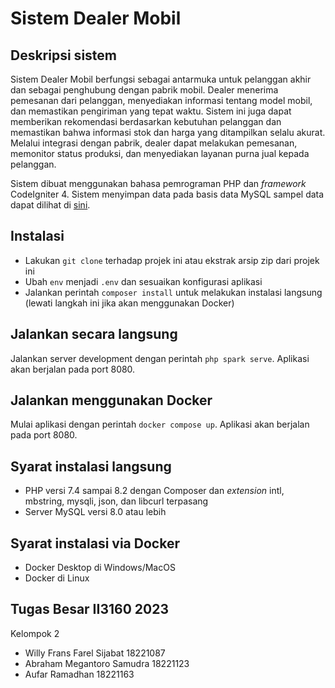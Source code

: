 # Sistem Dealer Mobil

## Deskripsi sistem

Sistem Dealer Mobil berfungsi sebagai antarmuka untuk pelanggan akhir dan sebagai penghubung dengan pabrik mobil. Dealer menerima pemesanan dari pelanggan, menyediakan informasi tentang model mobil, dan memastikan pengiriman yang tepat waktu. Sistem ini juga dapat memberikan rekomendasi berdasarkan kebutuhan pelanggan dan memastikan bahwa informasi stok dan harga yang ditampilkan selalu akurat. Melalui integrasi dengan pabrik, dealer dapat melakukan pemesanan, memonitor status produksi, dan menyediakan layanan purna jual kepada pelanggan.

Sistem dibuat menggunakan bahasa pemrograman PHP dan *framework* CodeIgniter 4. Sistem menyimpan data pada basis data MySQL sampel data dapat dilihat di [sini](src/init.sql).

## Instalasi

- Lakukan `git clone` terhadap projek ini atau ekstrak arsip zip dari projek ini
- Ubah `env` menjadi `.env` dan sesuaikan konfigurasi aplikasi
- Jalankan perintah `composer install` untuk melakukan instalasi langsung (lewati langkah ini jika akan menggunakan Docker)

## Jalankan secara langsung

Jalankan server development dengan perintah `php spark serve`. Aplikasi akan berjalan pada port 8080.

## Jalankan menggunakan Docker

Mulai aplikasi dengan perintah `docker compose up`. Aplikasi akan berjalan pada port 8080.

## Syarat instalasi langsung

- PHP versi 7.4 sampai 8.2 dengan Composer dan *extension* intl, mbstring, mysqli, json, dan libcurl terpasang
- Server MySQL versi 8.0 atau lebih

## Syarat instalasi via Docker

- Docker Desktop di Windows/MacOS
- Docker di Linux

## Tugas Besar II3160 2023

Kelompok 2

- Willy Frans Farel Sijabat 18221087
- Abraham Megantoro Samudra 18221123
- Aufar Ramadhan 18221163
